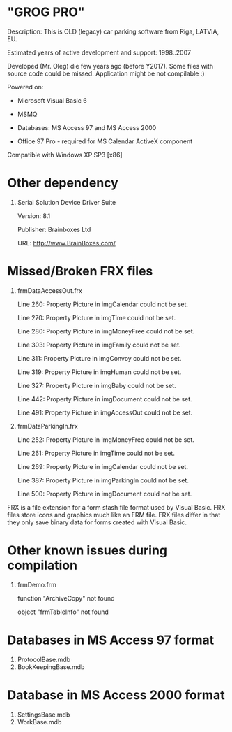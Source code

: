 # "GROG PRO"
Description: This is OLD (legacy) car parking software from Riga, LATVIA, EU. 

Estimated years of active development and support: 1998..2007

Developed (Mr. Oleg) die few years ago (before Y2017). 
Some files with source code could be missed. Application might be not compilable :)


Powered on:

- Microsoft Visual Basic 6

- MSMQ

- Databases: MS Access 97 and MS Access 2000

- Office 97 Pro - required for MS Calendar ActiveX component


Compatible with Windows XP SP3 [x86] 


# Other dependency

1) Serial Solution Device Driver Suite

    Version: 8.1

    Publisher: Brainboxes Ltd

    URL: http://www.BrainBoxes.com/


# Missed/Broken FRX files


1) frmDataAccessOut.frx

    Line 260: Property Picture in imgCalendar could not be set.
  
    Line 270: Property Picture in imgTime could not be set.
  
    Line 280: Property Picture in imgMoneyFree could not be set.
  
    Line 303: Property Picture in imgFamily could not be set.
  
    Line 311: Property Picture in imgConvoy could not be set.
  
    Line 319: Property Picture in imgHuman could not be set.
  
    Line 327: Property Picture in imgBaby could not be set.
  
    Line 442: Property Picture in imgDocument could not be set.
  
    Line 491: Property Picture in imgAccessOut could not be set.
  

2) frmDataParkingIn.frx

    Line 252: Property Picture in imgMoneyFree could not be set.
  
    Line 261: Property Picture in imgTime could not be set.
  
    Line 269: Property Picture in imgCalendar could not be set.
  
    Line 387: Property Picture in imgParkingIn could not be set.
  
    Line 500: Property Picture in imgDocument could not be set.


FRX is a file extension for a form stash file format used by Visual Basic. 
FRX files store icons and graphics much like an FRM file. 
FRX files differ in that they only save binary data for forms created with Visual Basic.




# Other known issues during compilation

1) frmDemo.frm				

    function "ArchiveCopy" not found

    object "frmTableInfo" not found



# Databases in MS Access 97 format

1) ProtocolBase.mdb
2) BookKeepingBase.mdb


# Database in MS Access 2000 format

1) SettingsBase.mdb
2) WorkBase.mdb
